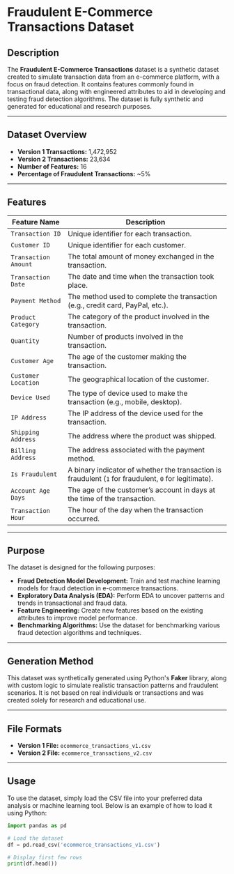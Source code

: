 # **Fraudulent E-Commerce Transactions Dataset**

## **Description**
The **Fraudulent E-Commerce Transactions** dataset is a synthetic dataset created to simulate transaction data from an e-commerce platform, with a focus on fraud detection. It contains features commonly found in transactional data, along with engineered attributes to aid in developing and testing fraud detection algorithms. The dataset is fully synthetic and generated for educational and research purposes.

---

## **Dataset Overview**
- **Version 1 Transactions:** 1,472,952  
- **Version 2 Transactions:** 23,634  
- **Number of Features:** 16  
- **Percentage of Fraudulent Transactions:** ~5%

---

## **Features**
| Feature Name         | Description                                                                           |
|----------------------|---------------------------------------------------------------------------------------|
| `Transaction ID`      | Unique identifier for each transaction.                                               |
| `Customer ID`         | Unique identifier for each customer.                                                  |
| `Transaction Amount`  | The total amount of money exchanged in the transaction.                               |
| `Transaction Date`    | The date and time when the transaction took place.                                    |
| `Payment Method`      | The method used to complete the transaction (e.g., credit card, PayPal, etc.).        |
| `Product Category`    | The category of the product involved in the transaction.                              |
| `Quantity`            | Number of products involved in the transaction.                                       |
| `Customer Age`        | The age of the customer making the transaction.                                       |
| `Customer Location`   | The geographical location of the customer.                                            |
| `Device Used`         | The type of device used to make the transaction (e.g., mobile, desktop).              |
| `IP Address`          | The IP address of the device used for the transaction.                                |
| `Shipping Address`    | The address where the product was shipped.                                            |
| `Billing Address`     | The address associated with the payment method.                                       |
| `Is Fraudulent`       | A binary indicator of whether the transaction is fraudulent (`1` for fraudulent, `0` for legitimate). |
| `Account Age Days`    | The age of the customer’s account in days at the time of the transaction.             |
| `Transaction Hour`    | The hour of the day when the transaction occurred.                                    |

---

## **Purpose**
The dataset is designed for the following purposes:
- **Fraud Detection Model Development:** Train and test machine learning models for fraud detection in e-commerce transactions.
- **Exploratory Data Analysis (EDA):** Perform EDA to uncover patterns and trends in transactional and fraud data.
- **Feature Engineering:** Create new features based on the existing attributes to improve model performance.
- **Benchmarking Algorithms:** Use the dataset for benchmarking various fraud detection algorithms and techniques.

---

## **Generation Method**
This dataset was synthetically generated using Python's **Faker** library, along with custom logic to simulate realistic transaction patterns and fraudulent scenarios. It is not based on real individuals or transactions and was created solely for research and educational use.

---

## **File Formats**
- **Version 1 File:** `ecommerce_transactions_v1.csv`  
- **Version 2 File:** `ecommerce_transactions_v2.csv`

---

## **Usage**
To use the dataset, simply load the CSV file into your preferred data analysis or machine learning tool. Below is an example of how to load it using Python:

```python
import pandas as pd

# Load the dataset
df = pd.read_csv('ecommerce_transactions_v1.csv')

# Display first few rows
print(df.head())
